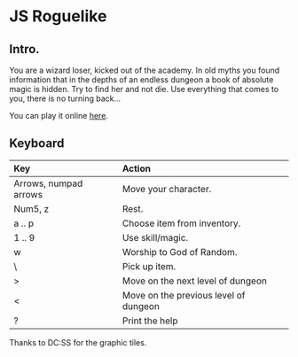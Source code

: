 # JS Roguelike

## Intro.

You are a wizard loser, kicked out of the academy. In old myths you found information that in the depths of an endless dungeon a book of absolute magic is hidden. Try to find her and not die. Use everything that comes to you, there is no turning back...

You can play it online [here](https://ganochenkodg.github.io/roguelike-js/).


## Keyboard

| Key                   | Action                                |
|:----------------------|:--------------------------------------|
| Arrows, numpad arrows | Move your character.                  |
| Num5, z               | Rest.                                 |
| a .. p                | Choose item from inventory.           |
| 1 .. 9                | Use skill/magic.                      |
| w                     | Worship to God of Random.             |
| \                     | Pick up item.                         |
| >                     | Move on the next level of dungeon     |
| <                     | Move on the previous level of dungeon |
| ?                     | Print the help                        |

Thanks to DC:SS for the graphic tiles.

